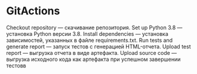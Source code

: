 # GitActions
Checkout repository — скачивание репозитория. Set up Python 3.8 — установка Python версии 3.8. Install dependencies — установка зависимостей, указанных в файле requirements.txt. Run tests and generate report — запуск тестов с генерацией HTML-отчета. Upload test report — выгрузка отчета в виде артефакта. Upload source code — выгрузка исходного кода как артефакта при успешном завершении тестовв
